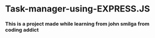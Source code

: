 # Task-manager-using-EXPRESS.JS
### This is a project made while learning from john smilga from coding addict
